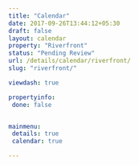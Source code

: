 ```yaml
---
title: "Calendar"
date: 2017-09-26T13:44:12+05:30
draft: false
layout: calendar
property: "Riverfront"
status: "Pending Review"
url: /details/calendar/riverfront/
slug: "riverfront/"

viewdash: true

propertyinfo:
 done: false


mainmenu:
 details: true
 calendar: true

---
```


